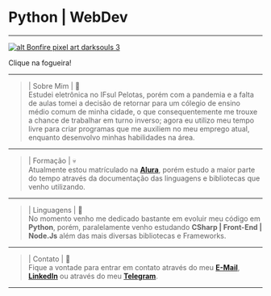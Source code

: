 <h1 class="code-line" data-line-start=0 data-line-end=1><a id="Python__WebDev_0"></a>Python | WebDev</h1>
<hr>
<p class="has-line-data" data-line-start="3" data-line-end="4"><a href="https://lucasborges.tech/"><img src="https://c.tenor.com/drxH1lO9cfEAAAAj/dark-souls-bonfire.gif" alt="alt Bonfire pixel art darksouls 3" title="Aproveite e sente-se um pouco"></a></p>
<p class="has-line-data" data-line-start="5" data-line-end="6">Clique na fogueira!</p>
<hr>
<blockquote>
<p class="has-line-data" data-line-start="9" data-line-end="11">| Sobre Mim | 🎃<br>
Estudei eletrônica no IFsul Pelotas, porém com a pandemia e a falta de aulas tomei a decisão de retornar para um cólegio de ensino médio comum de minha cidade, o que consequentemente me trouxe a chance de trabalhar em turno inverso; agora eu utilizo meu tempo livre para criar programas que me auxiliem no meu emprego atual, enquanto desenvolvo minhas habilidades na área.</p>
</blockquote>
<hr>
<blockquote>
<p class="has-line-data" data-line-start="14" data-line-end="16">| Formação | 💀<br>
Atualmente estou matrículado na <a href="https://cursos.alura.com.br/user/lucasborges/fullCertificate/79e67bda0de3a038fd639f54630dd328"><strong>Alura</strong></a>, porém estudo a maior parte do tempo através da documentação das linguagens e bibliotecas que venho utilizando.</p>
</blockquote>
<hr>
<blockquote>
<p class="has-line-data" data-line-start="19" data-line-end="21">| Linguagens | 👻<br>
No momento venho me dedicado bastante em evoluir meu código em <strong>Python</strong>, porém, paralelamente venho estudando <strong>CSharp | Front-End | Node.Js</strong> além das mais diversas bibliotecas e Frameworks.</p>
</blockquote>
<hr>
<blockquote>
<p class="has-line-data" data-line-start="24" data-line-end="26">| Contato | 🤖<br>
Fique a vontade para entrar em contato através do meu <a href="/cdn-cgi/l/email-protection#1d7e7273697c69725d71687e7c6e7f726f7a786e3369787e75"><strong>E-Mail</strong></a>, <a href="https://www.linkedin.com/in/lucas-borges-da-silva-sls/"><strong>LinkedIn</strong></a> ou através do meu <a href="https://t.me/lusqinha"><strong>Telegram</strong></a>.</p>
</blockquote>
<hr>
